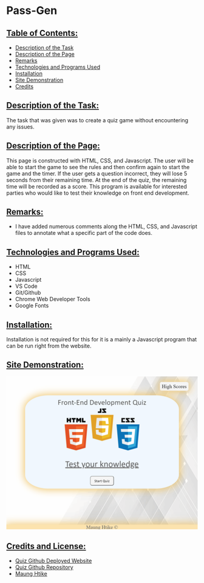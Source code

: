 # Pass-Gen

## <ins> Table of Contents: </ins>

- [Description of the Task](#description-of-the-task)
- [Description of the Page](#description-of-the-page)
- [Remarks](#remarks)
- [Technologies and Programs Used](#technologies-and-programs-used)
- [Installation](#installation)
- [Site Demonstration](#site-demonstration)
- [Credits](#credits)


## <ins> Description of the Task: </ins>

The task that was given was to create a quiz game without encountering any issues.  

## <ins> Description of the Page: </ins>

This page is constructed with HTML, CSS, and Javascript. The user will be able to start the game to see the rules and then confirm again to start the game and the timer. If the user gets a question incorrect, they will lose 5 seconds from their remaining time. At the end of the quiz, the remaining time will be recorded as a score. This program is available for interested parties who would like to test their knowledge on front end development. 

## <ins> Remarks: </ins>

- I have added numerous comments along the HTML, CSS, and Javascript files to annotate what a specific part of the code does.

## <ins> Technologies and Programs Used: </ins>

- HTML
- CSS
- Javascript
- VS Code
- Git/Github
- Chrome Web Developer Tools
- Google Fonts

## <ins> Installation: </ins>

Installation is not required for this for it is a mainly a Javascript program that can be run right from the website.

## <ins> Site Demonstration: </ins>

![Site Demonstration](./assets/images/site-demonstration.gif)

## <ins> Credits and License: </ins>

- [Quiz Github Deployed Website](https://sfzmango.github.io/HTML-CSS-JS-Quiz/)
- [Quiz Github Repository](https://github.com/Sfzmango/HTML-CSS-JS-Quiz)
- [Maung Htike](https://github.com/Sfzmango)
